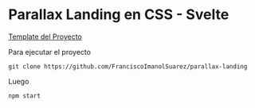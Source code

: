 # Parallax Landing en CSS - Svelte
[Template del Proyecto]('https://github.com/gndx/svelte-base')

Para ejecutar el proyecto

```git clone https://github.com/FranciscoImanolSuarez/parallax-landing```

Luego 

````npm start````